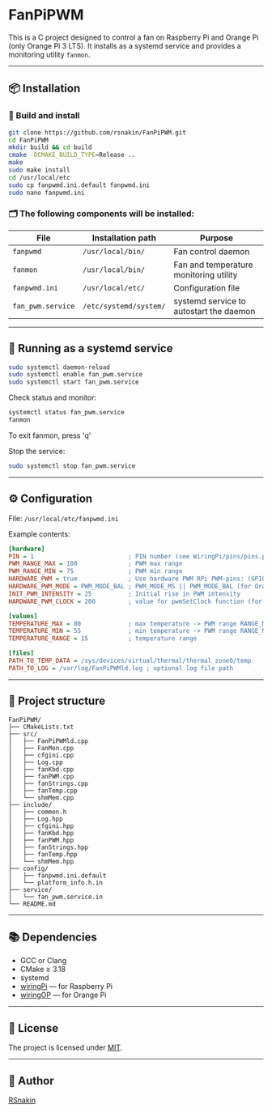 # FanPiPWM

This is a C project designed to control a fan on Raspberry Pi and Orange Pi (only Orange Pi 3 LTS). It installs as a systemd service and provides a monitoring utility `fanmon`.

---

## 📦 Installation

### 🔧 Build and install

```bash
git clone https://github.com/rsnakin/FanPiPWM.git
cd FanPiPWM
mkdir build && cd build
cmake -DCMAKE_BUILD_TYPE=Release ..
make
sudo make install
cd /usr/local/etc
sudo cp fanpwmd.ini.default fanpwmd.ini
sudo nano fanpwmd.ini
```

### 🗂 The following components will be installed:

| File              | Installation path          | Purpose                                 |
|-------------------|----------------------------|-----------------------------------------|
| `fanpwmd`         | `/usr/local/bin/`          | Fan control daemon                      |
| `fanmon`          | `/usr/local/bin/`          | Fan and temperature monitoring utility  |
| `fanpwmd.ini`     | `/usr/local/etc/`          | Configuration file                      |
| `fan_pwm.service` | `/etc/systemd/system/`     | systemd service to autostart the daemon |

---

## 🔌 Running as a systemd service

```bash
sudo systemctl daemon-reload
sudo systemctl enable fan_pwm.service
sudo systemctl start fan_pwm.service
```

Check status and monitor:

```bash
systemctl status fan_pwm.service
fanmon
```
To exit fanmon, press 'q'

Stop the service:

```bash
sudo systemctl stop fan_pwm.service
```

---

## ⚙️ Configuration

File: `/usr/local/etc/fanpwmd.ini`

Example contents:

```ini
[hardware]
PIN = 1                          ; PIN number (see WiringPi/pins/pins.pdf or use `gpio readall` command)
PWM_RANGE_MAX = 100              ; PWM max range
PWM_RANGE_MIN = 75               ; PWM min range
HARDWARE_PWM = true              ; Use hardware PWM RPi PWM-pins: (GPIO12(PIN: 26), GPIO18(PIN 1), GPIO13(PIN 23), GPIO19(PIN 24))
HARDWARE_PWM_MODE = PWM_MODE_BAL ; PWM_MODE_MS || PWM_MODE_BAL (for Orange PI it does not work)
INIT_PWM_INTENSITY = 25          ; Initial rise in PWM intensity
HARDWARE_PWM_CLOCK = 200         ; value for pwmSetClock function (for Orange PI it does not work)

[values]
TEMPERATURE_MAX = 80             ; max temperature -> PWM range RANGE_MAX
TEMPERATURE_MIN = 55             ; min temperature -> PWM range RANGE_MIN
TEMPERATURE_RANGE = 15           ; temperature range

[files]
PATH_TO_TEMP_DATA = /sys/devices/virtual/thermal/thermal_zone0/temp
PATH_TO_LOG = /var/log/FanPiPWMld.log ; optional log file path
```

---

## 🧾 Project structure

```
FanPiPWM/
├── CMakeLists.txt
├── src/
│   ├── FanPiPWMld.cpp
│   ├── FanMon.cpp
│   ├── cfgini.cpp
│   ├── Log.cpp
│   ├── fanKbd.cpp
│   ├── fanPWM.cpp
│   ├── fanStrings.cpp
│   ├── fanTemp.cpp
│   └── shmMem.cpp
├── include/
│   ├── common.h
│   ├── Log.hpp
│   ├── cfgini.hpp
│   ├── fanKbd.hpp
│   ├── fanPWM.hpp
│   ├── fanStrings.hpp
│   ├── fanTemp.hpp
│   └── shmMem.hpp
├── config/
│   ├── fanpwmd.ini.default
│   └── platform_info.h.in
├── service/
│   └── fan_pwm.service.in
└── README.md
```

---

## 📚 Dependencies

- GCC or Clang
- CMake ≥ 3.18
- systemd
- [wiringPi](https://github.com/WiringPi) — for Raspberry Pi
- [wiringOP](https://github.com/orangepi-xunlong) — for Orange Pi

---

## 📄 License

The project is licensed under [MIT](LICENSE).

---

## 👤 Author

[RSnakin](https://github.com/rsnakin)
